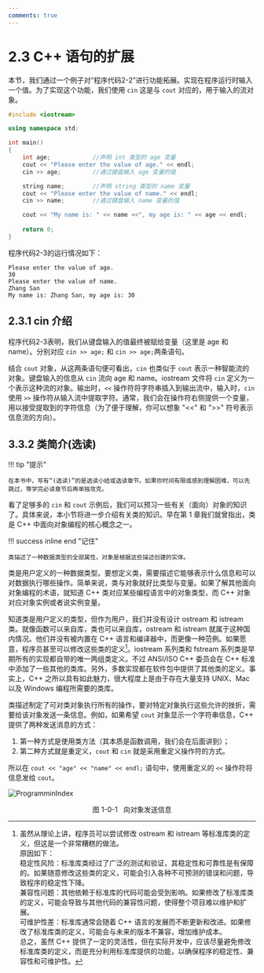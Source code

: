 ```yaml
---
comments: true
---
```


# 2.3 C++ 语句的扩展

本节，我们通过一个例子对“程序代码2-2”进行功能拓展。实现在程序运行时输入一个值。为了实现这个功能，我们使用 `cin` 这是与 `cout` 对应的，用于输入的流对象。

``` C++ title="程序代码2-3"
#include <iostream>

using namespace std;

int main()
{
    int age;            //声明 int 类型的 age 变量
    cout << "Please enter the value of age." << endl;
    cin >> age;         //通过键盘输入 age 变量的值

    string name;        //声明 string 类型的 name 变量
    cout << "Please enter the value of name." << endl;
    cin >> name;        //通过键盘输入 name 变量的值

    cout << "My name is: " << name <<", my age is: " << age << endl;
    
    return 0;
}
```

程序代码2-3的运行情况如下：

``` text
Please enter the value of age.
30
Please enter the value of name.
Zhang San
My name is: Zhang San, my age is: 30
```

## 2.3.1 cin 介绍

程序代码2-3表明，我们从键盘输入的值最终被赋给变量（这里是 age 和 name）。分别对应 `cin >> age;` 和 `cin >> age;`两条语句。

结合 `cout` 对象，从这两条语句便可看出，`cin` 也类似于 `cout` 表示一种智能流的对象。键盘输入的信息从 `cin` 流向 age 和 name。iostream 文件将 `cin` 定义为一个表示这种流的对象。输出时，`<<` 操作符将字符串插入到输出流中，输入时，`cin` 使用 `>>` 操作符从输入流中提取字符。通常，我们会在操作符右侧提供一个变量，用以接受提取到的字符信息（为了便于理解，你可以想象 "<<" 和 ">>" 符号表示信息流的方向）。

## 3.3.2 类简介(选读)

!!! tip "提示"

    在本书中，写有“(选读)”的是选读小结或选读章节。如果你时间有限或感到理解困难，可以先跳过，等学完必读章节后再单独攻克。

看了足够多的 `cin` 和 `cout` 示例后，我们可以预习一些有关（面向）对象的知识了。具体来说，本小节将进一步介绍有关类的知识。早在第 1 章我们就曾指出，类是 C++ 中面向对象编程的核心概念之一。

!!! success inline end "记住"

    类描述了一种数据类型的全部属性，对象是根据这些描述创建的实体。

类是用户定义的一种数据类型。要想定义类，需要描述它能够表示什么信息和可以对数据执行哪些操作。简单来说，类与对象就好比类型与变量。如果了解其他面向对象编程的术语，就知道 C++ 类对应某些编程语言中的对象类型，而 C++ 对象对应对象实例或者说实例变量。

知道类是用户定义的类型，但作为用户，我们并没有设计 ostream 和 istream 类。就像函数可以来自库，类也可以来自库，ostream 和 istream 就属于这种国内情况。他们并没有被内置在 C++ 语言和编译器中，而更像一种范例。如果愿意，程序员甚至可以修改这些类的定义[^1]。iostream 系列类和 fstream 系列类是早期所有的实现都自带的唯一两组类定义。不过 ANSI/ISO C++ 委员会在 C++ 标准中添加了一些其他的类库。另外，多数实现都在软件包中提供了其他类的定义。事实上，C++ 之所以具有如此魅力，很大程度上是由于存在大量支持 UNIX、Mac 以及 Windows 编程所需要的类库。

类描述制定了可对类对象执行所有的操作，要对特定对象执行这些允许的挫折，需要给该对象发送一条信息。例如，如果希望 `cout` 对象显示一个字符串信息，C++ 提供了两种发送消息的方式：

1. 第一种方式是使用类方法（其本质是函数调用，我们会在后面讲到）；
2. 第二种方式就是重定义，`cout` 和 `cin` 就是采用重定义操作符的方式。

所以在 `cout << "age" << "name" << endl;` 语句中，使用重定义的 `<<` 操作符将信息发给 `cout`。

<div class="animation-figure" markdown>

![ProgramminIndex](image/图2-3-1.jpg)

</div>

<p align="center"> 图 1-0-1 &nbsp; 向对象发送信息 </p>


[^1]: 虽然从理论上讲，程序员可以尝试修改 ostream 和 istream 等标准库类的定义，但这是一个非常糟糕的做法。<br/>原因如下：<br/>
稳定性风险：标准库类经过了广泛的测试和验证，其稳定性和可靠性是有保障的。如果随意修改这些类的定义，可能会引入各种不可预测的错误和问题，导致程序的稳定性下降。<br/>
兼容性问题：其他依赖于标准库的代码可能会受到影响。如果修改了标准库类的定义，可能会导致与其他代码的兼容性问题，使得整个项目难以维护和扩展。<br/>
可维护性差：标准库通常会随着 C++ 语言的发展而不断更新和改进。如果修改了标准库类的定义，可能会与未来的版本不兼容，增加维护成本。<br/>
总之，虽然 C++ 提供了一定的灵活性，但在实际开发中，应该尽量避免修改标准库类的定义，而是充分利用标准库提供的功能，以确保程序的稳定性、兼容性和可维护性。